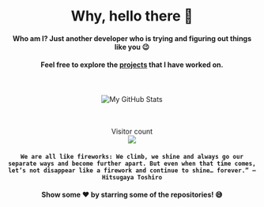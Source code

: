 <div align="center">

# Why, hello there 👋

#### Who am I? Just another developer who is trying and figuring out things like you :wink:
#### Feel free to explore the <a href="https://github.com/notKvS?tab=repositories">projects</a> that I have worked on.

</div>

<br/>
<br/>

<div align="center">

<img src="https://github-readme-stats.vercel.app/api?username=notKvS&&show_icons=true&theme=radical&line_height=27&v=5" alt="My GitHub Stats" />

</div>

<div>

<br/>
<br/>

<p align="center"> 
  Visitor count<br>
  <img src="https://profile-counter.glitch.me/notKvS/count.svg" />
</p>

</div>

<div align="center">

#### `We are all like fireworks: We climb, we shine and always go our separate ways and become further apart. But even when that time comes, let’s not disappear like a firework and continue to shine… forever.” — Hitsugaya Toshiro`

</div>

<div align="center">

#### Show some ❤️ by starring some of the repositories! :sweat_smile:

</div>

